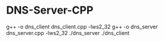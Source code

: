 ﻿# DNS-Server-CPP
 g++ -o dns_client dns_client.cpp -lws2_32
g++ -o dns_server dns_server.cpp -lws2_32
./dns_server
./dns_client

